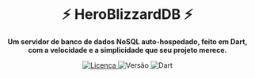 <div align="center">
<h1>⚡️ HeroBlizzardDB ⚡️</h1>
<p><strong>Um servidor de banco de dados NoSQL auto-hospedado, feito em Dart, com a velocidade e a simplicidade que seu projeto merece.</strong></p>
<p>
<a href="https://github.com/seu-usuario/HeroBlizzardDB/blob/main/LICENSE">
<img alt="Licença" src="https://img.shields.io/badge/licen%C3%A7a-MIT-9cf?style=for-the-badge">
</a>
<img alt="Versão" src="https://img.shields.io/badge/vers%C3%A3o-1.0.0-blue?style=for-the-badge">
<img alt="Dart" src="https://img.shields.io/badge/Dart-3.0%2B-0175C2?style=for-the-badge&logo=dart">
</p>
</div>